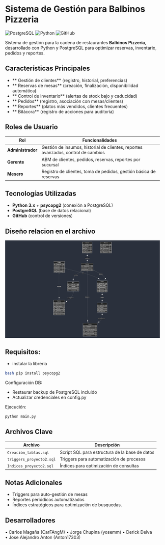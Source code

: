 # Sistema de Gestión para Balbinos Pizzeria 

![PostgreSQL](https://img.shields.io/badge/PostgreSQL-316192?style=for-the-badge&logo=postgresql&logoColor=white)
![Python](https://img.shields.io/badge/Python-3776AB?style=for-the-badge&logo=python&logoColor=white)
![GitHub](https://img.shields.io/badge/GitHub-100000?style=for-the-badge&logo=github&logoColor=white)

Sistema de gestión para la cadena de restaurantes **Balbinos Pizzeria**, desarrollado con Python y PostgreSQL para optimizar reservas, inventario, pedidos y reportes.

## Características Principales

- ** Gestión de clientes** (registro, historial, preferencias)
- ** Reservas de mesas** (creación, finalización, disponibilidad automática)
- ** Control de inventario** (alertas de stock bajo y caducidad)
- ** Pedidos** (registro, asociación con mesas/clientes)
- ** Reportes** (platos más vendidos, clientes frecuentes)
- ** Bitácora** (registro de acciones para auditoría)

##  Roles de Usuario

| Rol            | Funcionalidades                                                                 |
|----------------|---------------------------------------------------------------------------------|
| **Administrador** | Gestión de insumos, historial de clientes, reportes avanzados, control de cambios |
| **Gerente**      | ABM de clientes, pedidos, reservas, reportes por sucursal                        |
| **Mesero**       | Registro de clientes, toma de pedidos, gestión básica de reservas                |

## Tecnologías Utilizadas

- **Python 3.x** + **psycopg2** (conexión a PostgreSQL)
- **PostgreSQL** (base de datos relacional)
- **GitHub** (control de versiones)

## Diseño relacion en el archivo 

![Diagrama de Base de Datos](/Proyecto_2/mermaid-diagram-2024-10-16-225230.png)

## Requisitos:

- instalar la libreria

``` bash
bash pip install psycopg2
```

Configuración DB:

- Restaurar backup de PostgreSQL incluido
- Actualizar credenciales en config.py

Ejecución:

```bash
python main.py
```

## Archivos Clave

| Archivo                  | Descripción                                  |
|--------------------------|---------------------------------------------|
| `Creación_tablas.sql`    | Script SQL para estructura de la base de datos |
| `triggers_proyecto2.sql` | Triggers para automatización de procesos    |
| `Indices_proyecto2.sql`  | Índices para optimización de consultas      |

## Notas Adicionales
- Triggers para auto-gestión de mesas
- Reportes periódicos automatizados
- Índices estratégicos para optimización de busquedas. 

## Desarrolladores

• Carlos Magaña  (CarFAngM)
• Jorge Chupina  (yosemm)
• Derick Delva  
• Jose Alejandro Anton (Anton17303)


